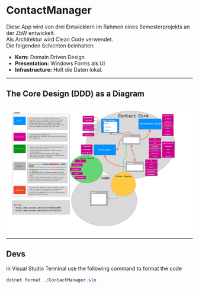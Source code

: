 # ContactManager
Diese App wird von drei Entwicklern im Rahmen eines Semesterprojekts an der ZbW entwickelt.</br>
Als Architektur wird Clean Code verwendet.</br>
Die folgenden Schichten beinhalten:</br>
- **Kern:** Domain Driven Design 
- **Presentation:** Windows Forms als UI
- **Infrastructure:** Holt die Daten lokal.


---

## The Core Design (DDD) as a Diagram
![Domain Driven Design Diagram](docs/assets/Domain%20Driven%20Design.png)

---
## Devs

in Visual Studio Terminal use the following command to format the code
```csharp
dotnet format ./ContactManager.sln
```
